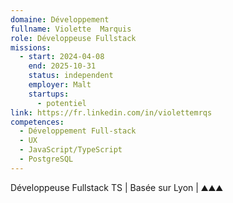 ```yaml
---
domaine: Développement
fullname: Violette  Marquis
role: Développeuse Fullstack
missions:
  - start: 2024-04-08
    end: 2025-10-31
    status: independent
    employer: Malt
    startups:
      - potentiel
link: https://fr.linkedin.com/in/violettemrqs
competences:
  - Développement Full-stack
  - UX
  - JavaScript/TypeScript
  - PostgreSQL
---
```

Développeuse Fullstack TS | Basée sur Lyon | ⛰️⛰️⛰️
